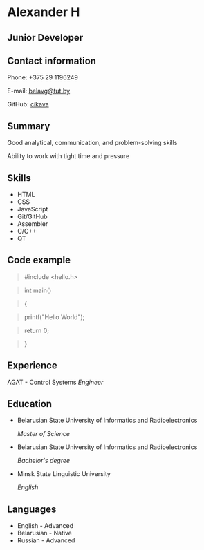 # **Alexander H**

## **Junior Developer**

## **Contact information**

Phone: +375 29 1196249

E-mail: belavg@tut.by

GitHub: [cikava](https://github.com/cikava)

## **Summary**

Good analytical, communication, and problem-solving skills

Ability to work with tight time and pressure

## **Skills**

* HTML
* CSS
* JavaScript
* Git/GitHub
* Assembler
* C/C++
* QT

## **Code example**

> #include <hello.h>

> int main()

> {

>   printf("Hello World");

>   return 0;

> }


## **Experience**

AGAT - Control Systems
*Engineer*

## **Education**

* Belarusian State University of Informatics and Radioelectronics

  *Master of Science*

* Belarusian State University of Informatics and Radioelectronics

  *Bachelor's degree*

* Minsk State Linguistic University

  *English*

## **Languages**

* English - Advanced
* Belarusian - Native
* Russian - Advanced